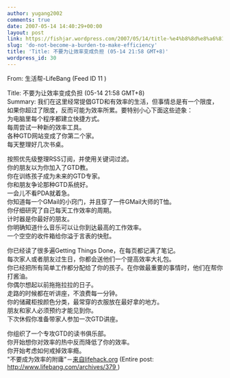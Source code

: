 ```yaml
---
author: yugang2002
comments: true
date: 2007-05-14 14:40:29+00:00
layout: post
link: https://fishjar.wordpress.com/2007/05/14/title-%e4%b8%8d%e8%a6%81%e4%b8%ba%e8%ae%a9%e6%95%88%e7%8e%87%e5%8f%98%e6%88%90%e8%b4%9f%e6%8b%85-05-14-2158-gmt8/
slug: 'do-not-become-a-burden-to-make-efficiency'
title: 'Title: 不要为让效率变成负担 (05-14 21:58 GMT+8)'
wordpress_id: 30
---
```


From: 生活帮-LifeBang (Feed ID 11 )  
  
Title: 不要为让效率变成负担 (05-14 21:58 GMT+8)  
Summary: 我们在这里经常提倡GTD和有效率的生活，但事情总是有一个限度，如果你超过了限度，反而可能为效率所累。要特别小心下面这些迹象：  
为电脑里每个程序都建立快捷方式。  
每周尝试一种新的效率工具。  
各种GTD网站变成了你第二个家。  
每天整理好几次书桌。
  
按照优先级整理RSS订阅，并使用关键词过滤。  
你的朋友以为你加入了GTD教。  
你在训练孩子成为未来的GTD专家。  
你和朋友争论那种GTD系统好。  
一会儿不看PDA就着急。  
你知道每一个GMail的小窍门，并且穿了一件GMail大师的T恤。  
你仔细研究了自己每天工作效率的周期。  
计时器是你最好的朋友。  
你明确知道什么音乐可以让你到达最高的工作效率。  
一个空空的收件箱给你溢于言表的快慰。
  
你已经读了很多遍Getting Things Done，在每页都记满了笔记。  
每次家人或者朋友过生日，你都会送他们一个提高效率大礼包。  
你已经把所有简单工作都分配给了你的孩子。在你做最重要的事情时，他们在帮你打酱油。  
你偶尔想起以前拖拖拉拉的日子。  
走路的时候都在听讲座，不浪费每一分钟。  
你的储藏柜按颜色分类，最常穿的衣服放在最好拿的地方。  
朋友和家人必须预约才能见到你。  
下次休假你准备带家人参加一次GTD讲座。
  
你组织了一个专攻GTD的读书俱乐部。  
你开始想你对效率的热中反而降低了你的效率。  
你开始考虑如何戒掉效率瘾。  
"不要成为效率的附庸"－[来自lifehack.org](http://xn--lifehack-os7qs53s.org) (Entire post: [http://www.lifebang.com/archives/379
](http://www.lifebang.com/archives/379) )
